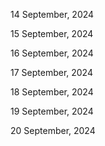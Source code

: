 14 September, 2024

15 September, 2024

16 September, 2024

17 September, 2024

18 September, 2024

19 September, 2024

20 September, 2024